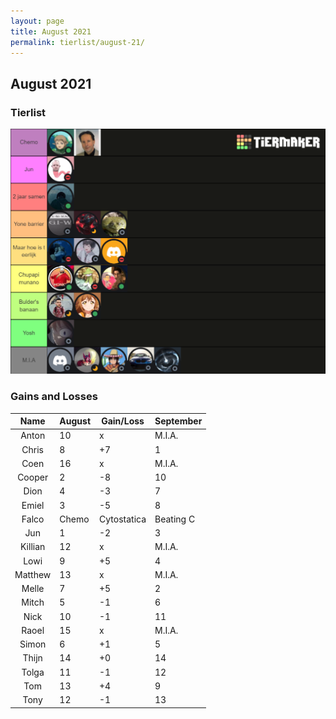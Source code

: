 ```yaml
---
layout: page
title: August 2021
permalink: tierlist/august-21/
---
```


## **August 2021**

### Tierlist
![tierlist-aug-21](../images/toxicity-aug-21.png)


### Gains and Losses

| Name | August | Gain/Loss | September
|:--------:|--------|-----|--------|
| Anton | 10 | x | M.I.A.
| Chris | 8 | +7 | 1
| Coen | 16 | x | M.I.A. 
| Cooper | 2 | -8 | 10
| Dion | 4 | -3 | 7
| Emiel | 3 | -5 | 8
| Falco | Chemo | Cytostatica | Beating C
| Jun | 1 | -2 | 3
| Killian | 12 | x | M.I.A.
| Lowi | 9 | +5 | 4
| Matthew | 13 | x | M.I.A. 
| Melle | 7 | +5 | 2
| Mitch | 5 | -1 | 6
| Nick | 10 | -1 | 11
| Raoel | 15 | x | M.I.A.
| Simon | 6 | +1 | 5
| Thijn | 14 | +0 | 14
| Tolga | 11 | -1 | 12
| Tom | 13 | +4 | 9
| Tony | 12 | -1 | 13

